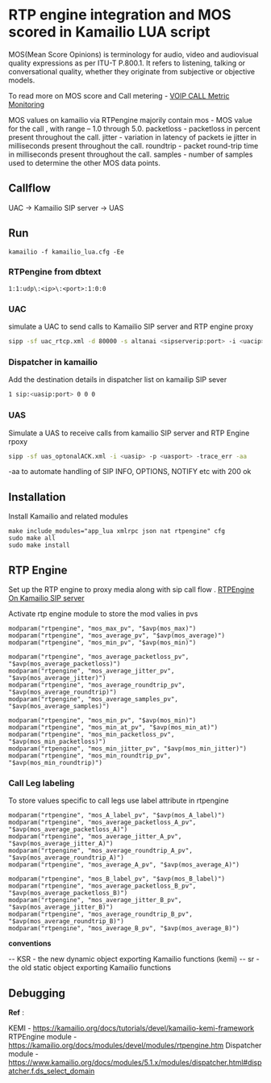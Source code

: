 #  RTP engine integration and MOS scored in Kamailio LUA script

MOS(Mean Score Opinions) is terminology for audio, video and audiovisual quality expressions as per ITU-T P.800.1. It refers to listening, talking or conversational quality, whether they originate from subjective or objective models.

To read more on MOS score and Call metering - 
[VOIP CALL Metric Monitoring](https://telecom.altanai.com/2018/04/17/voip-call-metric-monitoring/)

MOS values on kamailio via RTPengine majorily contain 
mos - MOS value for the call , with range – 1.0 through 5.0.
packetloss - packetloss in percent present throughout the call.
jitter - variation in latency of packets ie jitter in milliseconds present throughout the call.
roundtrip - packet round-trip time in milliseconds present throughout the call.
samples -  number of samples used to determine the other MOS data points.

## Callflow 

UAC -> Kamailio SIP server -> UAS 

## Run
```
kamailio -f kamailio_lua.cfg -Ee
```

### RTPengine from dbtext
```
1:1:udp\:<ip>\:<port>:1:0:0
```

### UAC
simulate a UAC to send calls to Kamailio SIP server and RTP engine proxy
```bash
sipp -sf uac_rtcp.xml -d 80000 -s altanai <sipserverip:port> -i <uacip> -p <uacport>  -m 1 -rp 1 -max_retrans 1
```

### Dispatcher in kamailio

Add the destination details in dispatcher list on kamailip SIP sever
```bash
1 sip:<uasip:port> 0 0 0
```

### UAS
Simulate a UAS to receive calls from kamailio SIP server and RTP Engine rpoxy
```bash
sipp -sf uas_optonalACK.xml -i <uasip> -p <uasport> -trace_err -aa
```
-aa to automate handling of SIP INFO, OPTIONS, NOTIFY etc with 200 ok

## Installation 

Install Kamailio and related modules 

```
make include_modules="app_lua xmlrpc json nat rtpengine" cfg
sudo make all
sudo make install
```

## RTP Engine 

Set up the RTP engine to proxy media along with sip call flow .
[RTPEngine On Kamailio SIP server](https://telecom.altanai.com/2018/04/03/rtp-engine-on-kamailio-sip-server/)

Activate rtp engine module to store the mod valies in pvs 
```
modparam("rtpengine", "mos_max_pv", "$avp(mos_max)")
modparam("rtpengine", "mos_average_pv", "$avp(mos_average)")
modparam("rtpengine", "mos_min_pv", "$avp(mos_min)")

modparam("rtpengine", "mos_average_packetloss_pv", "$avp(mos_average_packetloss)")
modparam("rtpengine", "mos_average_jitter_pv", "$avp(mos_average_jitter)")
modparam("rtpengine", "mos_average_roundtrip_pv", "$avp(mos_average_roundtrip)")
modparam("rtpengine", "mos_average_samples_pv", "$avp(mos_average_samples)")

modparam("rtpengine", "mos_min_pv", "$avp(mos_min)")
modparam("rtpengine", "mos_min_at_pv", "$avp(mos_min_at)")
modparam("rtpengine", "mos_min_packetloss_pv", "$avp(mos_min_packetloss)")
modparam("rtpengine", "mos_min_jitter_pv", "$avp(mos_min_jitter)")
modparam("rtpengine", "mos_min_roundtrip_pv", "$avp(mos_min_roundtrip)")
```

### Call Leg labeling 

To store values specific to call legs use label attribute in rtpengine 
```
modparam("rtpengine", "mos_A_label_pv", "$avp(mos_A_label)")
modparam("rtpengine", "mos_average_packetloss_A_pv", "$avp(mos_average_packetloss_A)")
modparam("rtpengine", "mos_average_jitter_A_pv", "$avp(mos_average_jitter_A)")
modparam("rtpengine", "mos_average_roundtrip_A_pv", "$avp(mos_average_roundtrip_A)")
modparam("rtpengine", "mos_average_A_pv", "$avp(mos_average_A)")

modparam("rtpengine", "mos_B_label_pv", "$avp(mos_B_label)")
modparam("rtpengine", "mos_average_packetloss_B_pv", "$avp(mos_average_packetloss_B)")
modparam("rtpengine", "mos_average_jitter_B_pv", "$avp(mos_average_jitter_B)")
modparam("rtpengine", "mos_average_roundtrip_B_pv", "$avp(mos_average_roundtrip_B)")
modparam("rtpengine", "mos_average_B_pv", "$avp(mos_average_B)")
```

**conventions**

-- KSR - the new dynamic object exporting Kamailio functions (kemi)
-- sr - the old static object exporting Kamailio functions



## Debugging 


**Ref** :

KEMI - https://kamailio.org/docs/tutorials/devel/kamailio-kemi-framework
RTPEngine module - https://kamailio.org/docs/modules/devel/modules/rtpengine.htm
Dispatcher module - https://www.kamailio.org/docs/modules/5.1.x/modules/dispatcher.html#dispatcher.f.ds_select_domain